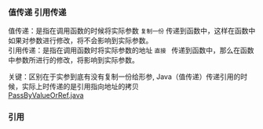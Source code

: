 
### 值传递 引用传递

值传递：是指在调用函数的时候将实际参数 `复制一份` 传递到函数中，这样在函数中如果对参数进行修改，将不会影响到实际参数。  
引用传递：是指在调用函数时将实际参数的地址 `直接 ` 传递到函数中，那么在函数中参数所进行的修改，将影响到实际参数。

关键：区别在于实参到底有没有复制一份给形参, Java（值传递）传递引用的时候，实际上时传递的是引用指向地址的拷贝  
[PassByValueOrRef.java](/src/base/PassByValueOrRef.java)


### 引用
[](https://www.zhihu.com/question/31203609)